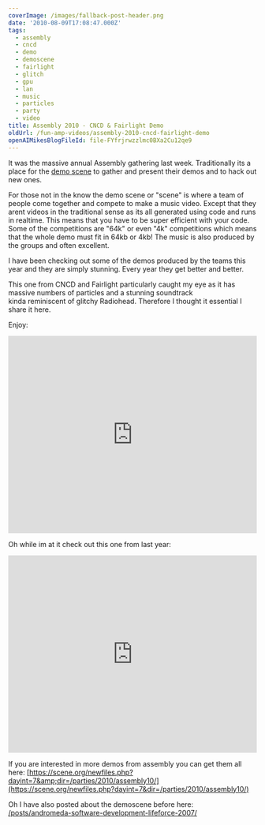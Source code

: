 ```yaml
---
coverImage: /images/fallback-post-header.png
date: '2010-08-09T17:08:47.000Z'
tags:
  - assembly
  - cncd
  - demo
  - demoscene
  - fairlight
  - glitch
  - gpu
  - lan
  - music
  - particles
  - party
  - video
title: Assembly 2010 - CNCD & Fairlight Demo
oldUrl: /fun-amp-videos/assembly-2010-cncd-fairlight-demo
openAIMikesBlogFileId: file-FYfrjrwzzlmc0BXa2Cu12qe9
---
```


It was the massive annual Assembly gathering last week. Traditionally its a place for the [demo scene](https://scene.org) to gather and present their demos and to hack out new ones.

<!-- more -->

For those not in the know the demo scene or "scene" is where a team of people come together and compete to make a music video. Except that they arent videos in the traditional sense as its all generated using code and runs in realtime. This means that you have to be super efficient with your code. Some of the competitions are "64k" or even "4k" competitions which means that the whole demo must fit in 64kb or 4kb! The music is also produced by the groups and often excellent.

I have been checking out some of the demos produced by the teams this year and they are simply stunning. Every year they get better and better.

This one from CNCD and Fairlight particularly caught my eye as it has massive numbers of particles and a stunning soundtrack kinda reminiscent of glitchy Radiohead. Therefore I thought it essential I share it here.

Enjoy:

<iframe width="100%" height="400" src="https://www.youtube.com/embed/vQ2iQQvofCE" frameborder="0" allow="accelerometer; autoplay; clipboard-write; encrypted-media; gyroscope; picture-in-picture" allowfullscreen></iframe>

Oh while im at it check out this one from last year:

<iframe width="100%" height="400" src="https://www.youtube.com/embed/ezltebzdgjI" frameborder="0" allow="accelerometer; autoplay; clipboard-write; encrypted-media; gyroscope; picture-in-picture" allowfullscreen></iframe>

If you are interested in more demos from assembly you can get them all here: [https://scene.org/newfiles.php?dayint=7&amp;dir=/parties/2010/assembly10/](https://scene.org/newfiles.php?dayint=7&dir=/parties/2010/assembly10/)

Oh I have also posted about the demoscene before here: [/posts/andromeda-software-development-lifeforce-2007/](/posts/andromeda-software-development-lifeforce-2007/)
